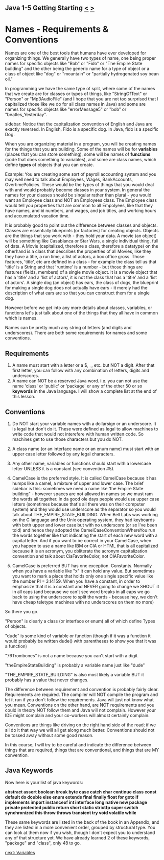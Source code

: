 ## Java 1-5 Getting Starting [&LT;](Java0104.md) [&GT;](Java0106.md)
# Names - Requirements & Conventions 

Names are one of the best tools that humans have ever developed for organizing things. We generally have two types of name, one being proper names for specific objects like "Bob" or "Fido" or "The Empire State building" and the other being the generic name for a type of object or a class of object like "dog" or "mountain" or "partially hydrogenated soy bean oil." 

In programming we have the same type of split, where some of the names that we create are for classes or types of things, like "StringOfText" or "Person" or "Mp3AudioFile" (and I hope that you are not too surprised that I capitalized those like we do for all class names in Java) and some are names for specific objects like "errorMessage5" or "bob" or "beatles_Yesterday".

sidebar: Notice that the capitalization convention of English and Java are exactly reversed. In English, Fido is a specific dog. In Java, fido is a specific Dog. 

When you are organizing material in a program, you will be creating names for the things that you are building. Some of the names will be for **variables** (places that you can store something), some will be names of **functions** (code that does something to variables), and some are class names, which define **types** of objects that you can create.

Example: You are creating some sort of payroll accounting system and you may well need to talk about Employees, Wages, BankAccounts, OvertimePolicies. These would be the types of things that you would deal with and would probably become classes in your system. In general the names for your classes should be singular rather than plural - you would want an Employee class and NOT an Employees class. The Employee class would tell you properties that are common to all Empolyees, like that they have names, and id numbers, and wages, and job titles, and working hours and accumulated vacation time.

It is probably good to point out the difference between classes and objects. Classes are essentially blueprints (or factories) for creating objects. Objects are the things that you work with - they hold your data. A movie (an object) will be something like Casablanca or  Star Wars, a single individual thing, full of data. A Movie (capitalized, therefore a class, therefore a datatype) on the otherhand is a class that describes the properties of all Movies, like they they have a title, a run time, a list of actors, a box office gross. Those features, 'title', etc are defined in a class - for example the class tell us that 'title' is a String and that 'runtime' is a number - but those things are features (fields, members) of a single movie object. It is a movie object that has a 'title' and a 'list of actors', it is not the class that has a 'title' and a 'list of actors'. A single dog (an object) has ears, the class of dogs, the blueprint for making a single dog does not actually have ears - it merely had the description of what ears are so that you can construct them for a single dog.

However before we get into any more details about classes, variables, or functions let's just talk about one of the things that they all have in common which is names.

Names can be pretty much any string of letters (and digits and underscores). There are both some requirements for names and some conventions.

## Requirements

1. A name must start with a letter or a $, _, etc. but NOT a digit. After that first letter, you can follow with any combination of letters, digits and underscores.
2. A name can NOT be a reserved Java word. i.e. you can not use the name 'class' or 'public' or 'package' or any of the other 50 or so **keywords** in the Java language. I will show a complete list at the end of this lesson.

## Conventions

1. Do NOT start your variable names with a dollarsign or an underscore. It is legal but don't do it. These were defined as legal to allow machines to write code that would not interefere with human written code. So machines get to use those characters but you do NOT.

2. A class name (or an interface name or an enum name) must start with an upper case letter followed by any legal characters.

2. Any other name, variables or functions should start with a lowercase letter UNLESS it is a constant (see convention #5).

2. CamelCase is the preferred style. It is called CamelCase because it has humps like a camel, a mixture of upper and lower case. The brief sidebar is this: sometimes we need a name like 'the Empire State building" - however spaces are not allowed in names so we must ram the words all together. In da good ole days people would use upper case letters (sometimes because that's all there was on their computer system) and they would use underscore as the separator so you would talk about THE_EMPIRE_STATE_BUILDING. When Bell Labs was working on the C language and the Unix operating system, they had keyboards with both upper and lower case but with no underscore (or so I've been told) and hence they adopted the CamelCaseConventionWhereYou run the words together like that indicating the start of each new word with a capital letter. And if you want to be correct in your CamelCase, when you happen to use a name like IBM or CIA or HTML that is all capitalized because it is an acronym, you obliterate the acronym capitalization convention and talk about CiaFavoriteColor, not CIAFavoriteColor.

2. CamelCase is preferred BUT has one exception. Constants. Normally when you have a variable like "x" it can hold any value. But sometimes you want to mark a place that holds only one single specific value like the number PI = 3.14159. When you have a constant, in order to emphasize that it is a constant and NEVER going to change we SHOUT it in all caps (and because we can't see word breaks in all caps we go back to using the underscore to split the words - because hey, we don't have cheap teletype machines with no underscores on them no more)

So there you go.

"Person" is clearly a class (or interface or enum) all of which define Types of objects.

"dude" is some kind of variable or function (though if it was a function it would probably be written dude() with parentheses to show you that it was a function)

"76Trombones" is not a name because you can't start with a digit.

"theEmpireStateBuilding" is probably a variable name just like "dude"

"THE_EMPIRE_STATE_BUILDING" is also most likely a variable BUT it probably has a value that never changes.

The difference between requirement and convention is probably fairly clear. Requirements are required. The compiler will NOT compile the program and let it run if you don't follow the requirements. Java will just not know what you mean. Conventions on the other hand, are NOT requirements and you could in theory NOT follow them and Java will not complain. However your IDE might complain and your co-workers will almost certainly complain.

Conventions are things like driving on the right hand side of the road; if we all do it that way we will all get along much better. Conventions should not be tossed away without some good reason.

In this course, I will try to be careful and indicate the difference between things that are required, things that are conventional, and things that are MY convention.

## Java Keywords

Now here is your list of java keywords:

<b>abstract assert boolean break byte case catch char continue class const default do double else enum extends final finally float for goto if implements import instanceof int interface long native new package private protected public return short static strictfp super switch synchronized this throw throws transient try void volatile while</b>

These same keywords are listed in the back of the book in an Appendix, and they are listed in a more convenient order, grouped by structural type. You can look at them now if you wish, though I don't expect you to understand any of that structure yet. We have already learned 2 of these keywords, "package" and "class", only 48 to go.

[next: Variables](Java0106.md)